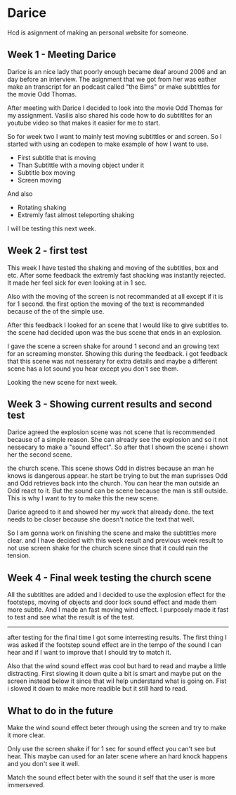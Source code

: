 # Darice

Hcd is asignment of making an personal website for someone.

## Week 1 - Meeting Darice

Darice is an nice lady that poorly enough became deaf around 2006 and an day before an interview. The asignment that we got from her was eather make an transcript for an podcast called "the Bims" or make subtittles for the movie Odd Thomas.

After meeting with Darice I decided to look into the movie Odd Thomas for my assignment. Vasilis also shared his code how to do subtitltes for an youtube video so that makes it easier for me to start.

So for week two I want to mainly test moving subtittles or and screen. So I started with using an codepen to make example of how I want to use.

- First subtitle that is moving
- Than Subtittle with a moving object under it
- Subtitle box moving
- Screen moving

And also

- Rotating shaking
- Extremly fast almost teleporting shaking

I will be testing this next week.

## Week 2 - first test

This week I have tested the shaking and moving of the subtitles, box and etc. After some feedback the extremly fast shacking was instantly rejected. It made her feel sick for even looking at in 1 sec.

Also with the moving of the screen is not recommanded at all except if it is for 1 second. the first option the moving of the text is recommanded because of the of the simple use.

After this feedback I looked for an scene that I would like to give subtitles to. the scene had decided upon was the bus scene that ends in an explosion.

I gave the scene a screen shake for around 1 second and an growing text for an screaming monster. Showing this during the feedback. i got feedback that this scene was not nesserary for extra details and maybe a different scene has a lot sound you hear except you don't see them. 

Looking the new scene for next week.

## Week 3 - Showing current results and second test

Darice agreed the explosion scene was not scene that is recommended because of a simple reason. She can already see the explosion and so it not nessecary to make a "sound effect". So after that I shown the scene i shown her the second scene.

the church scene. This scene shows Odd in distres because an man he knows is dangerous appear. he start be trying to but the man suprisses Odd and Odd retrieves back into the church. You can hear the man outside an Odd react to it. But the sound can be scene because the man is still outside. This is why I want to try to make this the new scene. 

Darice agreed to it and showed her my work that already done. the text needs to be closer because she doesn't notice the text that well.

So I am gonna work on finishing the scene and make the subtittles more clear. and I have decided with this week result and previous week result to not use screen shake for the church scene since that it could ruin the tension.

## Week 4 - Final week testing the church scene

All the subtitltes are added and I decided to use the explosion effect for the footsteps, moving of objects and door lock sound effect and made them more subtle. And I made an fast moving wind effect. I purposely made it fast to test and see what the result is of the test.

---

after testing for the final time I got some interresting results. The first thing I was asked if the footstep sound effect are in the tempo of the sound I can hear and if I want to improve that I should try to match it.

Also that the wind sound effect was cool but hard to read and maybe a little distracting. First slowing it down quite a bit is smart and maybe put on the screen instead below it since that wil help understand what is going on. Fist i slowed it down to make more readible but it still hard to read.

## What to do in the future

Make the wind sound effect beter through using the screen and try to make it more clear.

Only use the screen shake if for 1 sec for sound effect you can't see but hear. This maybe can used for an later scene where an hard knock happens and you don't see it well.

Match the sound effect beter with the sound it self that the user is more immerseved.